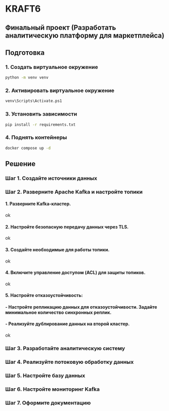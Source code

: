 # KRAFT6
## Финальный проект (Разработать аналитическую платформу для маркетплейса)

## Подготовка 
### 1. Создать виртуальное окружение
```bash
python -m venv venv
```
### 2. Активировать виртуальное окружение
```bash
venv\Scripts\Activate.ps1
```
### 3. Установить зависимости
```bash
pip install -r requirements.txt
```
### 4. Поднять контейнеры
```bash
docker compose up -d
```

## Решение

### Шаг 1. Создайте источники данных

### Шаг 2. Разверните Apache Kafka и настройте топики
#### 1. Разверните Kafka-кластер.
ok
#### 2. Настройте безопасную передачу данных через TLS.
ok
#### 3. Создайте необходимые для работы топики.
ok
#### 4. Включите управление доступом (ACL) для защиты топиков.
ok
#### 5. Настройте отказоустойчивость:
#### - Настройте репликацию данных для отказоустойчивости. Задайте минимальное количество синхронных реплик.
#### - Реализуйте дублирование данных на второй кластер.
ok

### Шаг 3. Разработайте аналитическую систему

### Шаг 4. Реализуйте потоковую обработку данных

### Шаг 5. Настройте базу данных

### Шаг 6. Настройте мониторинг Kafka

### Шаг 7. Оформите документацию